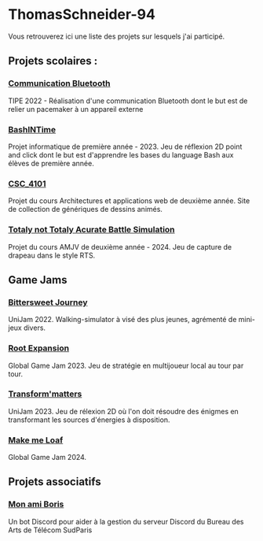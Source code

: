 # ThomasSchneider-94

Vous retrouverez ici une liste des projets sur lesquels j'ai participé.

## Projets scolaires :

### <a href="https://github.com/ThomasSchneider-94/TIPE_Bluetooth_Comunication"> Communication Bluetooth </a>
TIPE 2022 - Réalisation d'une communication Bluetooth dont le but est de relier un pacemaker à un appareil externe

### <a href="https://github.com/Crafteurmax/BashInTime"> BashINTime </a>
Projet informatique de première année - 2023. Jeu de réflexion 2D point and click dont le but est d'apprendre les bases du language Bash aux élèves de première année.

### <a href="https://github.com/ThomasSchneider-94/CSC_4101"> CSC_4101 </a>
Projet du cours Architectures et applications web de deuxième année. Site de collection de génériques de dessins animés.

### <a href="https://github.com/Chloe-2622/ConquestTroupFormation"> Totaly not Totaly Acurate Battle Simulation </a>
Projet du cours AMJV de deuxième année - 2024. Jeu de capture de drapeau dans le style RTS.


## Game Jams

### <a href="https://github.com/HugoLhuilier/Around-the-worl"> Bittersweet Journey </a>
UniJam 2022. Walking-simulator à visé des plus jeunes, agrémenté de mini-jeux divers.

### <a href="https://github.com/VoHeLi/RootExpansion"> Root Expansion </a>
Global Game Jam 2023. Jeu de stratégie en multijoueur local au tour par tour.

### <a href="https://github.com/VoHeLi/CookieProject"> Transform'matters </a>
UniJam 2023. Jeu de rélexion 2D où l'on doit résoudre des énigmes en transformant les sources d'énergies à disposition.

### <a href="https://github.com/Chloe-2622/MakeMeLoaf"> Make me Loaf </a>
Global Game Jam 2024.


## Projets associatifs

### <a href="https://github.com/BDA-TSP-IMTBS/Mon_ami_Boris"> Mon ami Boris </a>
Un bot Discord pour aider à la gestion du serveur Discord du Bureau des Arts de Télécom SudParis